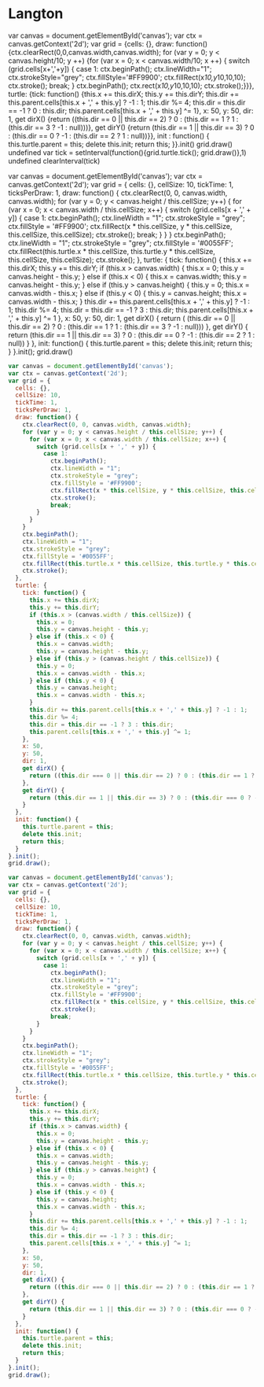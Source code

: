 # Langton

var canvas = document.getElementById('canvas'); var ctx = canvas.getContext('2d'); var grid = {cells: {}, draw: function(){ctx.clearRect(0,0,canvas.width,canvas.width); for (var y = 0; y < canvas.height/10; y ++) {for (var x = 0; x < canvas.width/10; x ++) {
switch (grid.cells[x+','+y]) {
    case 1:
		ctx.beginPath();
		ctx.lineWidth="1";
		ctx.strokeStyle="grey";
		ctx.fillStyle='#FF9900';
		ctx.fillRect(x*10,y*10,10,10);
		ctx.stroke();
		break;
}
ctx.beginPath();
ctx.rect(x*10,y*10,10,10);
ctx.stroke();}}}, turtle: {tick: function() {this.x += this.dirX; this.y += this.dirY; this.dir += this.parent.cells[this.x + ',' + this.y] ? -1 : 1; this.dir %= 4; this.dir = this.dir == -1 ? 0 : this.dir; this.parent.cells[this.x + ',' + this.y] ^= 1}, x: 50, y: 50, dir: 1, get dirX() {return ((this.dir == 0 || this.dir == 2) ? 0 : (this.dir == 1 ? 1 : (this.dir == 3 ? -1 : null)))}, get dirY() {return (this.dir == 1 || this.dir == 3) ? 0 : (this.dir == 0 ? -1 : (this.dir == 2 ? 1 : null))}}, init : function() {
        this.turtle.parent = this;
        delete this.init;
        return this;
    }}.init()
grid.draw()
undefined
var tick = setInterval(function(){grid.turtle.tick(); grid.draw()},1)
undefined
clearInterval(tick)



var canvas = document.getElementById('canvas');
var ctx = canvas.getContext('2d');
var grid = {
    cells: {},
	cellSize: 10,
	tickTime: 1,
	ticksPerDraw: 1,
    draw: function() {
        ctx.clearRect(0, 0, canvas.width, canvas.width);
        for (var y = 0; y < canvas.height / this.cellSize; y++) {
            for (var x = 0; x < canvas.width / this.cellSize; x++) {
                switch (grid.cells[x + ',' + y]) {
                case 1:
                    ctx.beginPath();
                    ctx.lineWidth = "1";
                    ctx.strokeStyle = "grey";
                    ctx.fillStyle = '#FF9900';
                    ctx.fillRect(x * this.cellSize, y * this.cellSize, this.cellSize, this.cellSize);
                    ctx.stroke();
                    break;
                }
        }
        }
		ctx.beginPath();
        ctx.lineWidth = "1";
        ctx.strokeStyle = "grey";
        ctx.fillStyle = '#0055FF';
        ctx.fillRect(this.turtle.x * this.cellSize, this.turtle.y * this.cellSize, this.cellSize, this.cellSize);
        ctx.stroke();
    },
    turtle: {
        tick: function() {
            this.x += this.dirX;
            this.y += this.dirY;
			if (this.x > canvas.width) {
				this.x = 0;
				this.y = canvas.height - this.y;
            } else if (this.x < 0) {
				this.x = canvas.width;
				this.y = canvas.height - this.y;
            } else if (this.y > canvas.height) {
				this.y = 0;
				this.x = canvas.width - this.x;
            } else if (this.y < 0) {
				this.y = canvas.height;
				this.x = canvas.width - this.x;
            }
            this.dir += this.parent.cells[this.x + ',' + this.y] ? -1 : 1;
            this.dir %= 4;
            this.dir = this.dir == -1 ? 3 : this.dir;
            this.parent.cells[this.x + ',' + this.y] ^= 1
        },
        x: 50,
        y: 50,
        dir: 1,
        get dirX() {
            return ( (this.dir == 0 || this.dir == 2) ? 0 : (this.dir == 1 ? 1 : (this.dir == 3 ? -1 : null)))
        },
        get dirY() {
            return (this.dir == 1 || this.dir == 3) ? 0 : (this.dir == 0 ? -1 : (this.dir == 2 ? 1 : null))
        }
    },
    init: function() {
        this.turtle.parent = this;
        delete this.init;
        return this;
    }
}.init();
grid.draw()

```javascript
var canvas = document.getElementById('canvas');
var ctx = canvas.getContext('2d');
var grid = {
  cells: {},
  cellSize: 10,
  tickTime: 1,
  ticksPerDraw: 1,
  draw: function() {
    ctx.clearRect(0, 0, canvas.width, canvas.width);
    for (var y = 0; y < canvas.height / this.cellSize; y++) {
      for (var x = 0; x < canvas.width / this.cellSize; x++) {
        switch (grid.cells[x + ',' + y]) {
          case 1:
            ctx.beginPath();
            ctx.lineWidth = "1";
            ctx.strokeStyle = "grey";
            ctx.fillStyle = '#FF9900';
            ctx.fillRect(x * this.cellSize, y * this.cellSize, this.cellSize, this.cellSize);
            ctx.stroke();
            break;
        }
      }
    }
    ctx.beginPath();
    ctx.lineWidth = "1";
    ctx.strokeStyle = "grey";
    ctx.fillStyle = '#0055FF';
    ctx.fillRect(this.turtle.x * this.cellSize, this.turtle.y * this.cellSize, this.cellSize, this.cellSize);
    ctx.stroke();
  },
  turtle: {
    tick: function() {
      this.x += this.dirX;
      this.y += this.dirY;
      if (this.x > (canvas.width / this.cellSize)) {
        this.x = 0;
        this.y = canvas.height - this.y;
      } else if (this.x < 0) {
        this.x = canvas.width;
        this.y = canvas.height - this.y;
      } else if (this.y > (canvas.height / this.cellSize)) {
        this.y = 0;
        this.x = canvas.width - this.x;
      } else if (this.y < 0) {
        this.y = canvas.height;
        this.x = canvas.width - this.x;
      }
      this.dir += this.parent.cells[this.x + ',' + this.y] ? -1 : 1;
      this.dir %= 4;
      this.dir = this.dir == -1 ? 3 : this.dir;
      this.parent.cells[this.x + ',' + this.y] ^= 1;
    },
    x: 50,
    y: 50,
    dir: 1,
    get dirX() {
      return ((this.dir === 0 || this.dir == 2) ? 0 : (this.dir == 1 ? 1 : (this.dir == 3 ? -1 : null)));
    },
    get dirY() {
      return (this.dir == 1 || this.dir == 3) ? 0 : (this.dir === 0 ? -1 : (this.dir == 2 ? 1 : null));
    }
  },
  init: function() {
    this.turtle.parent = this;
    delete this.init;
    return this;
  }
}.init();
grid.draw();
```

```javascript
var canvas = document.getElementById('canvas');
var ctx = canvas.getContext('2d');
var grid = {
  cells: {},
  cellSize: 10,
  tickTime: 1,
  ticksPerDraw: 1,
  draw: function() {
    ctx.clearRect(0, 0, canvas.width, canvas.width);
    for (var y = 0; y < canvas.height / this.cellSize; y++) {
      for (var x = 0; x < canvas.width / this.cellSize; x++) {
        switch (grid.cells[x + ',' + y]) {
          case 1:
            ctx.beginPath();
            ctx.lineWidth = "1";
            ctx.strokeStyle = "grey";
            ctx.fillStyle = '#FF9900';
            ctx.fillRect(x * this.cellSize, y * this.cellSize, this.cellSize, this.cellSize);
            ctx.stroke();
            break;
        }
      }
    }
    ctx.beginPath();
    ctx.lineWidth = "1";
    ctx.strokeStyle = "grey";
    ctx.fillStyle = '#0055FF';
    ctx.fillRect(this.turtle.x * this.cellSize, this.turtle.y * this.cellSize, this.cellSize, this.cellSize);
    ctx.stroke();
  },
  turtle: {
    tick: function() {
      this.x += this.dirX;
      this.y += this.dirY;
      if (this.x > canvas.width) {
        this.x = 0;
        this.y = canvas.height - this.y;
      } else if (this.x < 0) {
        this.x = canvas.width;
        this.y = canvas.height - this.y;
      } else if (this.y > canvas.height) {
        this.y = 0;
        this.x = canvas.width - this.x;
      } else if (this.y < 0) {
        this.y = canvas.height;
        this.x = canvas.width - this.x;
      }
      this.dir += this.parent.cells[this.x + ',' + this.y] ? -1 : 1;
      this.dir %= 4;
      this.dir = this.dir == -1 ? 3 : this.dir;
      this.parent.cells[this.x + ',' + this.y] ^= 1;
    },
    x: 50,
    y: 50,
    dir: 1,
    get dirX() {
      return ((this.dir === 0 || this.dir == 2) ? 0 : (this.dir == 1 ? 1 : (this.dir == 3 ? -1 : null)));
    },
    get dirY() {
      return (this.dir == 1 || this.dir == 3) ? 0 : (this.dir === 0 ? -1 : (this.dir == 2 ? 1 : null));
    }
  },
  init: function() {
    this.turtle.parent = this;
    delete this.init;
    return this;
  }
}.init();
grid.draw();
```
